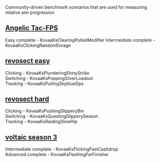 Community-driven benchmark scenarios that are used for measuring relative aim progression

## [Angelic Tac-FPS](https://docs.google.com/spreadsheets/d/1svrLb0RP3-N8D6fTqwhrnZg6DrB1QaPUoQO4PbKM8Iw/edit#gid=1819721167)
Easy complete - KovaaKsClearingPulledModifier
Intermediate complete - KovaaKsClickingRandomEnrage

## [revosect easy](http://bit.ly/rAbenchmarks)
Clicking - KovaaKsPlunderingShinyStrike  
Switching - KovaaKsPoppingSilverLoadout  
Tracking - KovaaKsPullingSkyblueDps  

## [revosect hard](http://bit.ly/rAbenchmarks)
Clicking - KovaaKsPushingSlipperyBm  
Switching - KovaaKsQuestingSlipperySeason    
Tracking - KovaaKsRaidingSlowHip    

## [voltaic season 3](http://bit.ly/VTBenchmarks)
Intermediate complete - KovaaKsFlickingFastCashdrop      
Advanced complete - KovaaKsFlashingFarFinisher    
